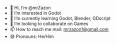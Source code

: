 - 👋 Hi, I’m @mrZazon
- 👀 I’m interested in Godot
- 🌱 I’m currently learning Godot, Blender, GDscript
- 💞️ I’m looking to collaborate on Games
- 📫 How to reach me mail: mrzazon1@gmail.com
- 😄 Pronouns: He/Him


<!---
mrZazon/mrZazon is a ✨ special ✨ repository because its `README.md` (this file) appears on your GitHub profile.
You can click the Preview link to take a look at your changes.
--->
